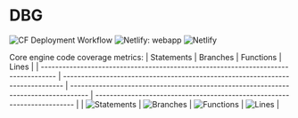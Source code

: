 # DBG

![CF Deployment Workflow](https://github.com/alexqguo/drinking-board-game-v3/actions/workflows/deploy-app.yml/badge.svg)
![Netlify: webapp](https://img.shields.io/netlify/97ad68cf-c78b-4fb2-86ae-999e50e13cf1?label=Netlify%3A%20webapp)
![Netlify](https://img.shields.io/netlify/582df6fd-88da-4f34-8cfd-7acfb5a4602b?label=Netlify%3A%20docsite)

Core engine code coverage metrics:
| Statements | Branches | Functions | Lines |
| ---------------------------------------------------------------------------------- | ------------------------------------------------------------------------------ | ----------------------------------------------------------------------------------- | ------------------------------------------------------------------------ |
| ![Statements](https://img.shields.io/badge/statements-94.69%25-brightgreen.svg?style=flat) | ![Branches](https://img.shields.io/badge/branches-89.14%25-yellow.svg?style=flat) | ![Functions](https://img.shields.io/badge/functions-96.47%25-brightgreen.svg?style=flat) | ![Lines](https://img.shields.io/badge/lines-94.69%25-brightgreen.svg?style=flat) |
